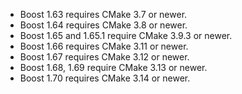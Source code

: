 
* Boost 1.63 requires CMake 3.7 or newer.
* Boost 1.64 requires CMake 3.8 or newer.
* Boost 1.65 and 1.65.1 require CMake 3.9.3 or newer.
* Boost 1.66 requires CMake 3.11 or newer.
* Boost 1.67 requires CMake 3.12 or newer.
* Boost 1.68, 1.69 require CMake 3.13 or newer.
* Boost 1.70 requires CMake 3.14 or newer.
